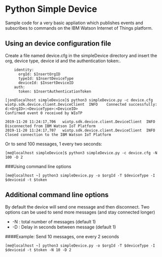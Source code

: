 # Python Simple Device

Sample code for a very basic appliation which publishes events and subscribes to commands on the IBM Watson Internet of Things platform.

## Using an device configuration file
Create a file named device.cfg in the simpleDevice directory and insert the org, device type, device id and the authentication token:.

```
    identity:
      orgId: $InsertOrgID
      typeId: $InsertDeviceType
      deviceId: $InsertDeviceID
    auth:
      token: $InsertAuthenticationToken
```

```
[jon@localhost simpleDevice]$ python3 simpleDevice.py -c device.cfg
wiotp.sdk.device.client.DeviceClient  INFO    Connected successfully: d:<OrgID>:<DeviceType>:<DeviceID>
Confirmed event 0 received by WIoTP

2019-11-20 11:24:17,706   wiotp.sdk.device.client.DeviceClient  INFO    Disconnected from IBM Watson IoT Platform
2019-11-20 11:24:17,707   wiotp.sdk.device.client.DeviceClient  INFO    Closed connection to the IBM Watson IoT Platform

```
Or to send 100 messages, 1 every two seconds:
```
[me@localhost simpleDevice]$ python3 simpleDevice.py -c device.cfg -N 100 -D 2
```

###Using command line options
```
[me@localhost ~] python3 simpleDevice.py -o $orgId -T $deviceType -I $deviceid -t $token
```

## Additional command line options
By default the device will send one message and then disconnect. Two options can be used to send more messages (and stay connected longer)
   * -N : total number of messages (default 1)
   * -D : Delay in seconds between message (default 1)

####Example: Send 10 messages, one every 2 seconds
```
[me@localhost ~] python3 simpleDevice.py -o $orgId -T $deviceType -I $deviceid -t $token -N 10 -D 2
```

